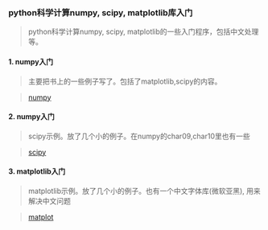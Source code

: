 ### python科学计算numpy, scipy, matplotlib库入门

> python科学计算numpy, scipy, matplotlib的一些入门程序，包括中文处理等。


#### 1. numpy入门 
>   主要把书上的一些例子写了。包括了matplotlib,scipy的内容。

>    [numpy](numpy)


#### 2. numpy入门 
>   scipy示例。放了几个小的例子。在numpy的char09,char10里也有一些

>    [scipy](scipy)

#### 3. matplotlib入门 
>   matplotlib示例。放了几个小的例子。也有一个中文字体库(微软亚黑), 用来解决中文问题

>    [matplot](matplot)
